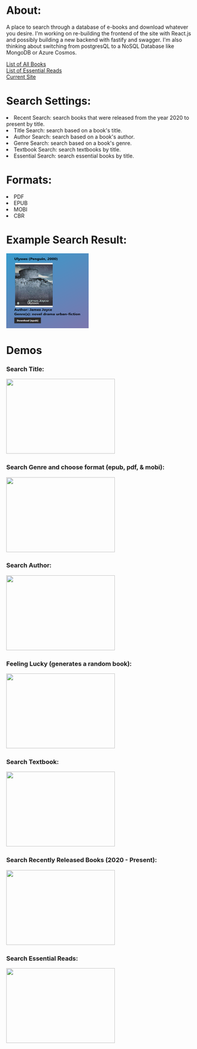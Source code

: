 
# About: 
<p>
A place to search through a database of e-books and download whatever you desire.
I'm working on re-building the frontend of the site with React.js and possibly building a new backend with fastify and swagger. I'm also thinking about switching from postgresQL to a NoSQL Database like MongoDB or Azure Cosmos. 
</p>
<a href="books.csv">List of All Books</a><br>
<a href="essentials.txt">List of Essential Reads</a><br>
<a href="https://nnmax1-ebooks.web.app">Current Site</a>


<h1>Search Settings: </h1>
<li>Recent Search: search books that were released from the year 2020 to present by title. </li>
<li>Title Search: search based on a book's title. </li>
<li>Author Search: search based on a book's author. </li>
<li>Genre Search: search based on a book's genre.  </li>
<li>Textbook Search: search textbooks by title.</li>
<li>Essential Search: search essential books by title.</li>

<h1>Formats: </h1>
<li>PDF</li>
<li>EPUB </li>
<li>MOBI</li>
<li>CBR</li>


<h1>Example Search Result: </h1>
<img height="200px"width="220px" src="demos/example_result.PNG">

            
<h1>Demos </h1>
<h3>Search Title: </h3>
<img height="200px"width="290px" src="demos/search_title.gif">
<h3>Search Genre and choose format (epub, pdf, & mobi): </h3>
<img height="200px"width="290px" src="demos/search_genre_format.gif">
<h3>Search Author: </h3>
<img height="200px"width="290px" src="demos/search_author.gif">
<h3>Feeling Lucky (generates a random book): </h3>
<img height="200px"width="290px" src="demos/feeling_lucky.gif">
<h3>Search Textbook: </h3>
<img height="200px"width="290px" src="demos/search_textbooks.gif">
<h3>Search Recently Released Books (2020 - Present): </h3>
<img height="200px"width="290px" src="demos/recent_search.gif">
<h3>Search Essential Reads: </h3>
<img height="200px"width="290px" src="demos/essential_search.gif">